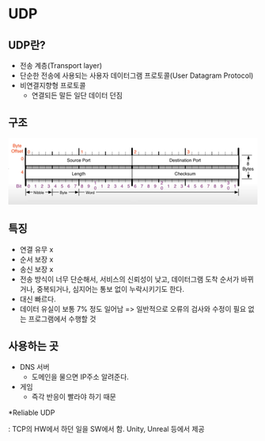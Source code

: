 # UDP

## UDP란?

- 전송 계층(Transport layer)
- 단순한 전송에 사용되는 사용자 데이터그램 프로토콜(User Datagram Protocol)
- 비연결지향형 프로토콜
  - 연결되든 말든 일단 데이터 던짐



## 구조

![image-20230216161216215](assets/image-20230216161216215.png)



## 특징

- 연결 유무 x
- 순서 보장 x
- 송신 보장 x
- 전송 방식이 너무 단순해서, 서비스의 신뢰성이 낮고, 데이터그램 도착 순서가 바뀌거나, 중복되거나, 심지어는 통보 없이 누락시키기도 한다.
- 대신 빠르다.
- 데이터 유실이 보통 7% 정도 일어남 => 일반적으로 오류의 검사와 수정이 필요 없는 프로그램에서 수행할 것



## 사용하는 곳

- DNS 서버
  - 도메인을 물으면 IP주소 알려준다.
- 게임
  - 즉각 반응이 빨라야 하기 때문

*Reliable UDP

: TCP의 HW에서 하던 일을 SW에서 함. Unity, Unreal 등에서 제공